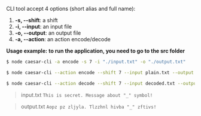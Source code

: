CLI tool accept 4 options (short alias and full name):

1.  **-s, --shift**: a shift
2.  **-i, --input**: an input file
3.  **-o, --output**: an output file
4.  **-a, --action**: an action encode/decode


**Usage example:**
**to run the application, you need to go to the src folder**

```bash
$ node caesar-cli -a encode -s 7 -i "./input.txt" -o "./output.txt"
```

```bash
$ node caesar-cli --action encode --shift 7 --input plain.txt --output encoded.txt
```

```bash
$ node caesar-cli --action decode --shift 7 --input decoded.txt --output plain.txt
```

> input.txt
> `This is secret. Message about "_" symbol!`

> output.txt
> `Aopz pz zljyla. Tlzzhnl hivba "_" zftivs!`